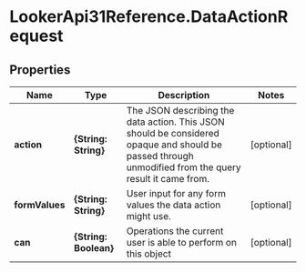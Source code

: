 # LookerApi31Reference.DataActionRequest

## Properties
Name | Type | Description | Notes
------------ | ------------- | ------------- | -------------
**action** | **{String: String}** | The JSON describing the data action. This JSON should be considered opaque and should be passed through unmodified from the query result it came from. | [optional] 
**formValues** | **{String: String}** | User input for any form values the data action might use. | [optional] 
**can** | **{String: Boolean}** | Operations the current user is able to perform on this object | [optional] 


